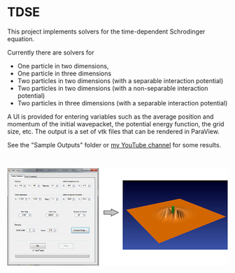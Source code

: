 # TDSE

This project implements solvers for the time-dependent Schrodinger equation. 

Currently there are solvers for 
* One particle in two dimensions, 
* One particle in three dimensions
* Two particles in two dimensions (with a separable interaction potential)
* Two particles in two dimensions (with a non-separable interaction potential)
* Two particles in three dimensions (with a separable interaction potential)

A UI is provided for entering variables such as the average position and momentum of the initial wavepacket, the 
potential energy function, the grid size, etc. The output is a set of vtk files that can be rendered in ParaView.

See the "Sample Outputs" folder or [my YouTube channel](https://www.youtube.com/channel/UCoCLRhXLs5MFSN7FMb-VlCA) for some results.  

&nbsp;

![alt text](./UI.png "TDSE Workflow")
